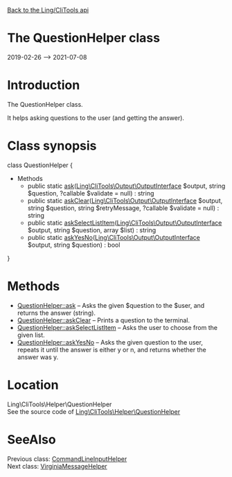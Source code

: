 [Back to the Ling/CliTools api](https://github.com/lingtalfi/CliTools/blob/master/doc/api/Ling/CliTools.md)



The QuestionHelper class
================
2019-02-26 --> 2021-07-08






Introduction
============

The QuestionHelper class.

It helps asking questions to the user (and getting the answer).



Class synopsis
==============


class <span class="pl-k">QuestionHelper</span>  {

- Methods
    - public static [ask](https://github.com/lingtalfi/CliTools/blob/master/doc/api/Ling/CliTools/Helper/QuestionHelper/ask.md)([Ling\CliTools\Output\OutputInterface](https://github.com/lingtalfi/CliTools/blob/master/doc/api/Ling/CliTools/Output/OutputInterface.md) $output, string $question, ?callable $validate = null) : string
    - public static [askClear](https://github.com/lingtalfi/CliTools/blob/master/doc/api/Ling/CliTools/Helper/QuestionHelper/askClear.md)([Ling\CliTools\Output\OutputInterface](https://github.com/lingtalfi/CliTools/blob/master/doc/api/Ling/CliTools/Output/OutputInterface.md) $output, string $question, string $retryMessage, ?callable $validate = null) : string
    - public static [askSelectListItem](https://github.com/lingtalfi/CliTools/blob/master/doc/api/Ling/CliTools/Helper/QuestionHelper/askSelectListItem.md)([Ling\CliTools\Output\OutputInterface](https://github.com/lingtalfi/CliTools/blob/master/doc/api/Ling/CliTools/Output/OutputInterface.md) $output, string $question, array $list) : string
    - public static [askYesNo](https://github.com/lingtalfi/CliTools/blob/master/doc/api/Ling/CliTools/Helper/QuestionHelper/askYesNo.md)([Ling\CliTools\Output\OutputInterface](https://github.com/lingtalfi/CliTools/blob/master/doc/api/Ling/CliTools/Output/OutputInterface.md) $output, string $question) : bool

}






Methods
==============

- [QuestionHelper::ask](https://github.com/lingtalfi/CliTools/blob/master/doc/api/Ling/CliTools/Helper/QuestionHelper/ask.md) &ndash; Asks the given $question to the $user, and returns the answer (string).
- [QuestionHelper::askClear](https://github.com/lingtalfi/CliTools/blob/master/doc/api/Ling/CliTools/Helper/QuestionHelper/askClear.md) &ndash; Prints a question to the terminal.
- [QuestionHelper::askSelectListItem](https://github.com/lingtalfi/CliTools/blob/master/doc/api/Ling/CliTools/Helper/QuestionHelper/askSelectListItem.md) &ndash; Asks the user to choose from the given list.
- [QuestionHelper::askYesNo](https://github.com/lingtalfi/CliTools/blob/master/doc/api/Ling/CliTools/Helper/QuestionHelper/askYesNo.md) &ndash; Asks the given question to the user, repeats it until the answer is either y or n, and returns whether the answer was y.





Location
=============
Ling\CliTools\Helper\QuestionHelper<br>
See the source code of [Ling\CliTools\Helper\QuestionHelper](https://github.com/lingtalfi/CliTools/blob/master/Helper/QuestionHelper.php)



SeeAlso
==============
Previous class: [CommandLineInputHelper](https://github.com/lingtalfi/CliTools/blob/master/doc/api/Ling/CliTools/Helper/CommandLineInputHelper.md)<br>Next class: [VirginiaMessageHelper](https://github.com/lingtalfi/CliTools/blob/master/doc/api/Ling/CliTools/Helper/VirginiaMessageHelper.md)<br>
